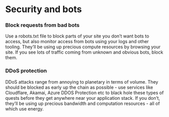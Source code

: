 # Security and bots

### Block requests from bad bots	
Use a robots.txt file to block parts of your site you don’t want bots to access, but also monitor access from bots using your logs and other tooling. They’ll be using up precious compute resources by browsing your site. If you see lots of traffic coming from unknown and obvious bots, block them.

### DDoS protection
DDoS attacks range from annoying to planetary in terms of volume. They should be blocked as early up the chain as possible - use services like Cloudflare, Akamai, Azure DDOS Protection etc to black hole these types of quests before they get anywhere near your application stack. If you don’t, they’ll be using up precious bandwidth and computation resources - all of which use energy.